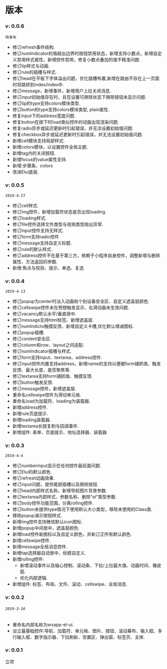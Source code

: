 # 版本

### v: 0.0.6

`待发布`

* 修订refresh事件结构.
* 修订numIndicator的值超出边界时按钮禁用状态，新增支持小数点，新增自定义禁用样式属性，新增控件禁用，修复小数点叠加的值不精准问题.
* 修订tip样式与动画.
* 修订rule的插槽与样式.
* 修订head在平板下字体溢出问题，优化插槽布置,新增在路由不存在上一页面时将跳转到index/index中.
* 修订message，新增事件，新增用户上拉关闭消息.
* 修订input初始值存在时，且在设置可擦除状态下擦除按钮未显示问题.
* 修订tip的type支持colors模块类型.
* 修订button的type支持colors模块类型, plain属性.
* 修复input下的address宽度问题.
* 修复button在按下时load类似控件的动画出现渲染问题.
* 修复radio异步或延迟更新时引起错误，并无法设置初始值问题.
* 修复checkbox异步或延迟更新时引起错误，并无法设置初始值问题.
* 新增cell模块支持局部样式.
* 新增colors模块，以设置控件全局主题.
* 新增tag内的关闭按钮.
* 新增focus的value属性支持.
* 新增:步骤条、colors
* 改进Elui底层.

### v: 0.0.5

`2019-4-27`

* 修订cell样式.
* 修订img控件，新增加载符状态是否出现loading.
* 修订loading样式.
* 修订file控件选择文件类型与视频类型抛出异常.
* 修订input控件支持无样式.
* 修订form支持radio控件
* 修订message支持自定义标题.
* 修订rule的默认样式.
* 修订address控件不在基于第三方，依赖于小程序自身控件，调整新增与删除属性、方法返回的参数.
* 新增:焦点与校验、提示、单选、复选

### **v: 0.0.4**

`2019-4-13`

* 修订popup为center时淡入动画和个别设备安全区、自定义遮盖层颜色.
* 修订cellswipe控件未在预想触发显示、右滑动画未生效问题.
* 修订vacancy默认水平/垂直居中.
* 修订message支持html标签、新增遮盖层.
* 修订numlndicto触摸反馈、新增自定义卡槽,优化默认增减图标.
* 修订popup插槽.
* 修订content安全区.
* 修订column和row、layout之间适配.
* 修订numIndicator插槽与样式.
* 修订form支持input、textarea、address控件.
* 修订input控件内置支持address，新增name的支持以便被form铺抓值、触发反馈、最大长度、是否聚焦等.
* 修订textarea支持form铺抓值、触摸反馈.
* 修订button触发反馈.
* 修订message控件，新增遮盖层.
* 重命名cellswipe控件为滑动单元格.
* 重命名load为加载符、loading为装载器.
* 新增address控件.
* 新增rule页底提示.
* 新增loading装载器.
* 新增textarea长按复制与回调事件.
* 新增组件: 表单、页底提示、地址选择器、装载器

### **v: 0.0.3**

`2019-4-4`

* 修订numberinput显示在任何控件最前面问题.
* 修订Elui的默认颜色.
* 修订refresh动画效果.
* 修订input问题，提供尾部插槽以及擦除按钮.
* 修订head内部样式名称，新增导航图片背景参数.
* 修订textarea内部样式、参数名称、删除“el”类型参数.
* 修订body控件功能范围，分离rolling控件.
* 修订button未提供type情况下使用默认大小类型，移除未使用的Class类.
* 移除popup演示按钮样式.
* 新增img控件支持微信默认icon图标.
* 新增popup中间居中，遮盖层颜色.
* 新增load控件新图标以及自定义颜色，并新订正所有默认颜色.
* 新增cellswipe控件.
* 新增message全局消息控件.
* 新增tap选择器自动居中、标题自定义.
* 新增rolling控件:
  * 新增滚动事件以及轴心控制、滚动条、下拉/上拉最大值、动画时间、橡皮筋.
  * 优化内部逻辑.
* 新增组件: 标签、布局、文件、滚动、cellswipe、全局消息.

### **v: 0.0.2**

###### `2019-3-16`

* 重命名内部名称为wxapp-el-ui.
* 设立最基础控件:导航、加载符、单元格、图片、按钮、滚动幕布、输入框、多行输入框、数字指示器、下拉刷新、空置区、弹出窗、标签页、主体.

### **v: 0.0.1**

立项


